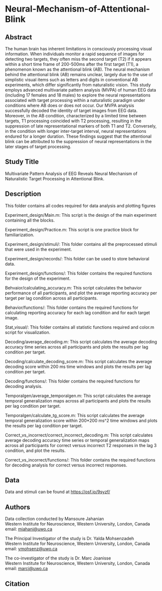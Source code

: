 # Neural-Mechanism-of-Attentional-Blink

## Abstract

The human brain has inherent limitations in consciously processing visual information. When individuals monitor a rapid sequence of images for detecting two targets, they often miss the second target (T2) if it appears within a short time frame of 200-500ms after the first target (T1), a phenomenon known as the attentional blink (AB). The neural mechanism behind the attentional blink (AB) remains unclear, largely due to the use of simplistic visual items such as letters and digits in conventional AB experiments, which differ significantly from naturalistic vision. This study employs advanced multivariate pattern analysis (MVPA) of human EEG data (including 17 females and 18 males) to explore the neural representations associated with target processing within a naturalistic paradigm under conditions where AB does or does not occur. Our MVPA analysis successfully decoded the identity of target images from EEG data. Moreover, in the AB condition, characterized by a limited time between targets, T1 processing coincided with T2 processing, resulting in the suppression of late representational markers of both T1 and T2. Conversely, in the condition with longer inter-target interval, neural representations endured for a longer duration. These findings suggest that the attentional blink can be attributed to the suppression of neural representations in the later stages of target processing.

## Study Title

Multivariate Pattern Analysis of EEG Reveals Neural Mechanism of Naturalistic Target Processing in Attentional Blink.

## Description

This folder contains all codes required for data analysis and plotting figures

Experiment_design/Main.m:
This script is the design of the main experiment containing all the blocks.

Experiment_design/Practice.m:
This script is one practice block for familiarization.

Experiment_design/stimuli/:
This folder contains all the preprocessed stimuli that were used in the experiment.

Experiment_design/records/:
This folder can be used to store behavioral data.

Experiment_design/functions/:
This folder contains the required functions for the design of the experiment.

Behvaior/calculating_accuracy.m:
This script calculates the behavior performance of all participants,
and plot the average reporting accuracy per target per lag condition across all participants.

Behavior/functions/:
This folder contains the required functions for calculating reporting accuracy for each lag condition
and for each target image.

Stat_visual/:
This folder contains all statistic functions required and color.m script for visualization.

Decoding/average_decoding.m:
This script calculates the average decoding accuracy time series across all participants and plots the results per lag condition per target.

Decoding/calculate_decoding_score.m:
This script calculates the average decoding score within 200 ms time windows and plots the results per lag condition per target.

Decoding/functions/:
This folder contains the required functions for decoding analysis.

Temporalgen/average_temporalgen.m:
This script calculates the average temporal generalization maps across all participants and plots the results per lag condition per target.

Temporalgen/calculate_tg_score.m:
This script calculates the average temporal generalization score within 200*200 ms^2 time windows and plots the results per lag condition per target.

Correct_vs_incorrect/correct_incorrect_decoding.m:
This script calculates average decoding accuracy time series or temporal generalization maps across all participants 
for correct versus incorrect T2 responses in the lag 3 condition, and plot the results.

Correct_vs_incorrect/functions/:
This folder contains the required functions for decoding analysis for correct versus incorrect responses.

## Data
Data and stimuli can be found at https://osf.io/9syzf/

## Authors

Data collection conducted by Mansoure Jahanian \
Western Institute for Neuroscience, Western University, London, Canada \
email: mjahani@uwo.ca

The Principal Investigator of the study is Dr. Yalda Mohsenzadeh \
Western Institute for Neuroscience, Western University, London, Canada \
email: ymohsenz@uwo.ca

The co-investigator of the study is Dr. Marc Joanisse \
Western Institute for Neuroscience, Western University, London, Canada \
email: marcj@uwo.ca

## Citation

